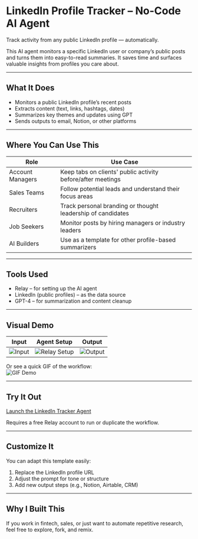 # LinkedIn Profile Tracker – No-Code AI Agent

Track activity from any public LinkedIn profile — automatically.

This AI agent monitors a specific LinkedIn user or company’s public posts and turns them into easy-to-read summaries. It saves time and surfaces valuable insights from profiles you care about.

---

## What It Does

- Monitors a public LinkedIn profile’s recent posts
- Extracts content (text, links, hashtags, dates)
- Summarizes key themes and updates using GPT
- Sends outputs to email, Notion, or other platforms

---

## Where You Can Use This

| Role | Use Case |
|------|----------|
| Account Managers | Keep tabs on clients' public activity before/after meetings |
| Sales Teams | Follow potential leads and understand their focus areas |
| Recruiters | Track personal branding or thought leadership of candidates |
| Job Seekers | Monitor posts by hiring managers or industry leaders |
| AI Builders | Use as a template for other profile-based summarizers |

---

## Tools Used

- Relay – for setting up the AI agent
- LinkedIn (public profiles) – as the data source
- GPT-4 – for summarization and content cleanup

---

## Visual Demo

| Input | Agent Setup | Output |
|-------|-------------|--------|
| ![Input](./Input.png) | ![Relay Setup](./Relaysetup.png) | ![Output](./Output.png) |

Or see a quick GIF of the workflow:  
![GIF Demo](./linkedin-tracker.gif)

---

## Try It Out

[Launch the LinkedIn Tracker Agent](https://run.relay.app/shared/linkedin-competition-tracker-j6sK1Wj6ucci)

Requires a free Relay account to run or duplicate the workflow.

---

## Customize It

You can adapt this template easily:
1. Replace the LinkedIn profile URL
2. Adjust the prompt for tone or structure
3. Add new output steps (e.g., Notion, Airtable, CRM)

---

## Why I Built This

If you work in fintech, sales, or just want to automate repetitive research, feel free to explore, fork, and remix.
